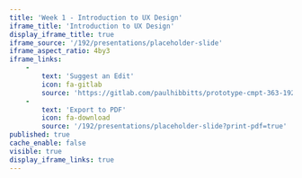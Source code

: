 ```yaml
---
title: 'Week 1 - Introduction to UX Design'
iframe_title: 'Introduction to UX Design'
display_iframe_title: true
iframe_source: '/192/presentations/placeholder-slide'
iframe_aspect_ratio: 4by3
iframe_links:
    -
        text: 'Suggest an Edit'
        icon: fa-gitlab
        source: 'https://gitlab.com/paulhibbitts/prototype-cmpt-363-192/blob/master/pages/02.192/presentations/placeholder-slide'
    -
        text: 'Export to PDF'
        icon: fa-download
        source: '/192/presentations/placeholder-slide?print-pdf=true'
published: true
cache_enable: false
visible: true
display_iframe_links: true
---
```

